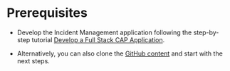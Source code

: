 # Prerequisites

- Develop the Incident Management application following the step-by-step tutorial [Develop a Full Stack CAP Application](https://developers.sap.com/group.cap-application-full-stack.html).

- Alternatively, you can also clone the [GitHub content](https://github.com/cap-js/incidents-app/tree/beginner-tutorials) and start with the next steps.